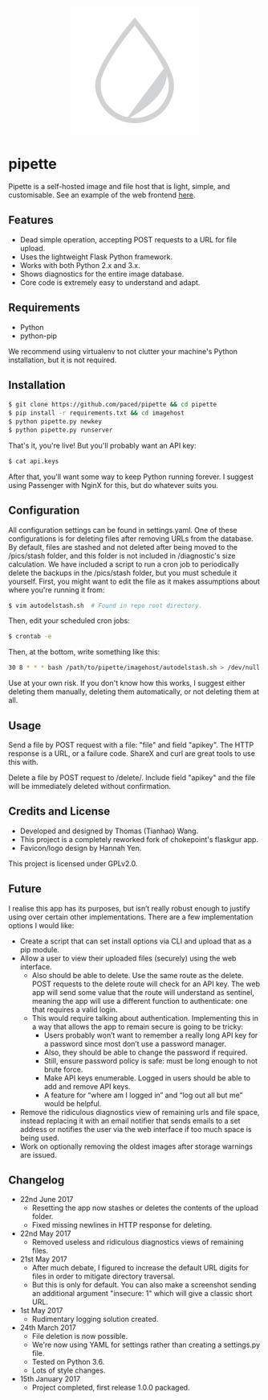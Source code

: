 <p align="center">
<img src=imagehost/static/images/pipette.png alt="Pipette!" />
</p>

pipette
=======

Pipette is a self-hosted image and file host that is light, simple, and customisable. See an example of the web frontend [here](https://i.paced.me).

Features
--------

-	Dead simple operation, accepting POST requests to a URL for file upload.
-	Uses the lightweight Flask Python framework.
-	Works with both Python 2.x and 3.x.
-	Shows diagnostics for the entire image database.
-	Core code is extremely easy to understand and adapt.

Requirements
------------

-	Python
-	python-pip

We recommend using virtualenv to not clutter your machine's Python installation, but it is not required.

Installation
------------

```sh
$ git clone https://github.com/paced/pipette && cd pipette
$ pip install -r requirements.txt && cd imagehost
$ python pipette.py newkey
$ python pipette.py runserver
```

That's it, you're live! But you'll probably want an API key:

```sh
$ cat api.keys
```

After that, you'll want some way to keep Python running forever. I suggest using Passenger with NginX for this, but do whatever suits you.

Configuration
-------------

All configuration settings can be found in settings.yaml. One of these configurations is for deleting files after removing URLs from the database. By default, files are stashed and not deleted after being moved to the /pics/stash folder, and this folder is not included in /diagnostic's size calculation. We have included a script to run a cron job to periodically delete the backups in the /pics/stash folder, but you must schedule it yourself. First, you might want to edit the file as it makes assumptions about where you're running it from:

```sh
$ vim autodelstash.sh  # Found in repo root directory.
```

Then, edit your scheduled cron jobs:

```sh
$ crontab -e
```

Then, at the bottom, write something like this:

```sh
30 8 * * * bash /path/to/pipette/imagehost/autodelstash.sh > /dev/null 2>&1
```

Use at your own risk. If you don't know how this works, I suggest either deleting them manually, deleting them automatically, or not deleting them at all.

Usage
-----

Send a file by POST request with a file: "file" and field "apikey". The HTTP response is a URL, or a failure code. ShareX and curl are great tools to use this with.

Delete a file by POST request to /delete/<file>. Include field "apikey" and the file will be immediately deleted without confirmation.

Credits and License
-------------------

-	Developed and designed by Thomas (Tianhao) Wang.
-	This project is a completely reworked fork of chokepoint's flaskgur app.
-	Favicon/logo design by Hannah Yen.

This project is licensed under GPLv2.0.

Future
------

I realise this app has its purposes, but isn’t really robust enough to justify using over certain other implementations. There are a few implementation options I would like:

-	Create a script that can set install options via CLI and upload that as a pip module.
-	Allow a user to view their uploaded files (securely) using the web interface.
	-	Also should be able to delete. Use the same route as the delete. POST requests to the delete route will check for an API key. The web app will send some value that the route will understand as sentinel, meaning the app will use a different function to authenticate: one that requires a valid login.
	-	This would require talking about authentication. Implementing this in a way that allows the app to remain secure is going to be tricky:
		-	Users probably won’t want to remember a really long API key for a password since most don’t use a password manager.
		-	Also, they should be able to change the password if required.
		-	Still, ensure password policy is safe: must be long enough to not brute force.
		-	Make API keys enumerable. Logged in users should be able to add and remove API keys.
		-	A feature for “where am I logged in” and “log out all but me” would be helpful.
-	Remove the ridiculous diagnostics view of remaining urls and file space, instead replacing it with an email notifier that sends emails to a set address or notifies the user via the web interface if too much space is being used.
-	Work on optionally removing the oldest images after storage warnings are issued.

Changelog
---------

-	22nd June 2017
	-	Resetting the app now stashes or deletes the contents of the upload folder.
	-	Fixed missing newlines in HTTP response for deleting.
-	22nd May 2017
	-	Removed useless and ridiculous diagnostics views of remaining files.
-	21st May 2017
	-	After much debate, I figured to increase the default URL digits for files in order to mitigate directory traversal.
	-	But this is only for default. You can also make a screenshot sending an additional argument "insecure: 1" which will give a classic short URL.
-	1st May 2017
	-	Rudimentary logging solution created.
-	24th March 2017
	-	File deletion is now possible.
	-	We're now using YAML for settings rather than creating a settings.py file.
	-	Tested on Python 3.6.
	-	Lots of style changes.
-	15th January 2017
	-	Project completed, first release 1.0.0 packaged.
